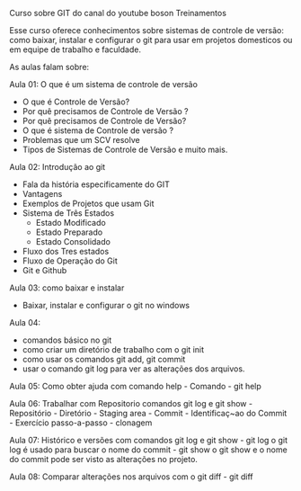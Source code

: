  Curso sobre GIT do canal do youtube boson Treinamentos

 Esse curso oferece conhecimentos sobre sistemas de controle de versão: como baixar, instalar e configurar o git para usar em projetos domesticos ou em equipe de trabalho e faculdade.

As aulas falam sobre:

Aula 01: O que é um sistema de controle de versão
- O que é Controle de Versão?
- Por quê precisamos de Controle de Versão ?
- Por quê precisamos de Controle de Versão?
- O que é sistema de Controle de versão ?
- Problemas que um SCV resolve
- Tipos de Sistemas de Controle de Versão
e muito mais.

Aula 02: Introdução ao git
- Fala da história especificamente do GIT
- Vantagens
- Exemplos de Projetos que usam Git
- Sistema de Três Estados
    - Estado Modificado
    - Estado Preparado
    - Estado Consolidado
- Fluxo dos Tres estados
- Fluxo de Operação do Git
- Git e Github

Aula 03: como baixar e instalar
- Baixar, instalar e configurar o git no windows

Aula 04: 
- comandos básico no git
- como criar um diretório de trabalho com o git init
- como usar os comandos git add, git commit
- usar o comando git log para ver as alterações dos arquivos.

Aula 05: Como obter ajuda com comando help
    - Comando
        - git help

Aula 06: Trabalhar com Repositorio comandos git log e git show
    - Repositório
    - Diretório
    - Staging area
    - Commit
    - Identificaç~ao do Commit 
    - Exercício passo-a-passo
    - clonagem

Aula 07: Histórico e versões com comandos git log e git show
    - git log 
        o git log é usado para buscar o nome do commit
    - git show
        o git show e o nome do commit pode ser visto as alterações no projeto.

Aula 08: Comparar alterações nos arquivos com o git diff
    - git diff
        